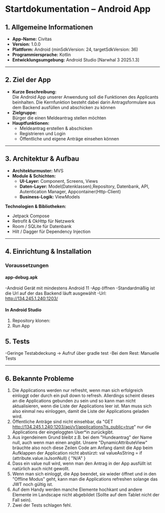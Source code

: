 # Startdokumentation – Android App

## 1. Allgemeine Informationen
- **App-Name:** Civitas  
- **Version:** 1.0.0  
- **Plattform:** Android (minSdkVersion: 24, targetSdkVersion: 36)  
- **Programmiersprache:** Kotlin  
- **Entwicklungsumgebung:** Android Studio [Narwhal 3 2025.1.3]    

---

## 2. Ziel der App
- **Kurze Beschreibung:**  
  Die Android App unserer Anwendung soll die Funktionen des Applicants beinhalten. Die Kernfunktion besteht dabei darin Antragsformulare aus dem 
  Backend ausfüllen und abschicken zu können 
- **Zielgruppe:**  
  Bürger die einen Meldeantrag stellen möchten
- **Hauptfunktionen:**  
  - Meldeantrag erstellen & abschicken
  - Registrieren und Login
  - Öffentliche und eigene Anträge einsehen können 

---

## 3. Architektur & Aufbau
- **Architekturmuster:** MVS 
- **Module & Schichten:**  
  - **UI-Layer:** Component, Screens, Views 
  - **Daten-Layer:** Model(Datenklassen),Repository, Datenbank, API, Autentication Manager, Appcontainer(Http-Client)
  - **Business-Logik:** ViewModels

**Technologien & Bibliotheken:**  
- Jetpack Compose 
- Retrofit & OkHttp für Netzwerk  
- Room / SQLite für Datenbank  
- Hilt / Dagger für Dependency Injection  

---

## 4. Einrichtung & Installation
### Voraussetzungen
#### app-debug.apk
-Android Gerät mit mindestens Android 11
-App öffnen
-Standardmäßig ist die Url auf der das Backend läuft ausgewählt
-Url: http://134.245.1.240:1203/

#### In Android Studio
1. Repository klonen:  
2. Run App

## 5. Tests
-Geringe Testabdeckung -> Aufruf über gradle test
-Bei dem Rest: Manuelle Tests

---

## 6. Bekannte Probleme
1. Die Applications werden nur refresht, wenn man sich erfolgreich einloggt oder durch ein pull down to refresh. Allerdings scheint dieses an die Applications gebunden zu sein und so kann man nicht aktualisieren, wenn die Liste der Applications leer ist. Man muss sich also einmal neu einloggen, damit die Liste der Applications geladen wird.
2. Öffentliche Anträge sind nicht einsehbar, da "GET http://134.245.1.240:1203/api/v1/applications?is_public=true" nur die Applications der eingeloggten User*in zurückgibt.
3. Aus irgendeinem Grund bleibt z.B. bei dem "Hundeantrag" der Name null, auch wenn man einen angibt. Unsere "DynamicAttributeView" bräuchte also noch diese Zeilen Code am Anfang damit die App beim Aufklappen der Application nicht abstürzt:
val valueAsString = if (attribute.value.isJsonNull) {
        "N/A"
    } 
4. Dass ein value null wird, wenn man den Antrag in der App ausfüllt ist natürlich auch nicht gewollt.
5. Wenn man sich einloggt, die App beendet, sie wieder öffnet und in den "Offline Modus" geht, kann man die Applications refreshen solange das JWT noch gültig ist.
6. Auf dem Handy werden manche Elemente hochkant und andere Elemente im Landscape nicht abgebildet (Sollte auf dem Tablet nicht der Fall sein).
7. Zwei der Tests schlagen fehl.